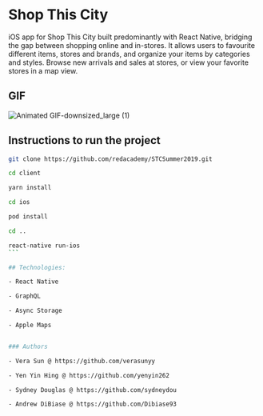 # Shop This City

iOS app for Shop This City built predominantly with React Native, bridging the gap between shopping online and in-stores. It allows users to favourite different items, stores and brands, and organize your items by categories and styles. Browse new arrivals and sales at stores, or view your favorite stores in a map view.

## GIF

![Animated GIF-downsized_large (1)](https://user-images.githubusercontent.com/43800526/65062503-ff83dc00-d930-11e9-9c48-b04a886a7197.gif)

## Instructions to run the project

````bash
git clone https://github.com/redacademy/STCSummer2019.git

cd client

yarn install

cd ios

pod install

cd ..

react-native run-ios
```

## Technologies:

- React Native

- GraphQL

- Async Storage

- Apple Maps


### Authors

- Vera Sun @ https://github.com/verasunyy

- Yen Yin Hing @ https://github.com/yenyin262

- Sydney Douglas @ https://github.com/sydneydou

- Andrew DiBiase @ https://github.com/Dibiase93
````
